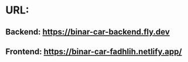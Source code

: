 # URL:
## Backend: https://binar-car-backend.fly.dev
## Frontend: https://binar-car-fadhlih.netlify.app/
